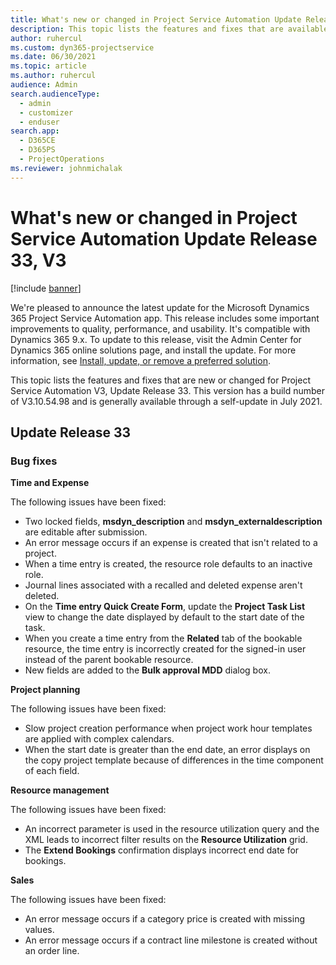 ```yaml
---
title: What's new or changed in Project Service Automation Update Release 33, V3
description: This topic lists the features and fixes that are available in Project Service Automation Update Release 33, V3.
author: ruhercul
ms.custom: dyn365-projectservice
ms.date: 06/30/2021
ms.topic: article
ms.author: ruhercul
audience: Admin
search.audienceType: 
  - admin
  - customizer
  - enduser
search.app: 
  - D365CE
  - D365PS
  - ProjectOperations
ms.reviewer: johnmichalak
---
```



# What's new or changed in Project Service Automation Update Release 33, V3

[!include [banner](../includes/psa-now-project-operations.md)]

We're pleased to announce the latest update for the Microsoft Dynamics 365 Project Service Automation app. This release includes some important improvements to quality, performance, and usability. It's compatible with Dynamics 365 9.x. To update to this release, visit the Admin Center for Dynamics 365 online solutions page, and install the update. For more information, see [Install, update, or remove a preferred solution](/power-platform/admin/install-remove-preferred-solution).

This topic lists the features and fixes that are new or changed for Project Service Automation V3, Update Release 33. This version has a build number of V3.10.54.98 and is generally available through a self-update in July 2021.

## Update Release 33

### Bug fixes

**Time and Expense**

The following issues have been fixed:

- Two locked fields, **msdyn_description** and **msdyn_externaldescription** are editable after submission.
- An error message occurs if an expense is created that isn't related to a project.
- When a time entry is created, the resource role defaults to an inactive role.
- Journal lines associated with a recalled and deleted expense aren't deleted.
- On the **Time entry Quick Create Form**, update the **Project Task List** view to change the date displayed by default to the start date of the task.
- When you create a time entry from the **Related** tab of the bookable resource, the time entry is incorrectly created for the signed-in user instead of the parent bookable resource.
- New fields are added to the **Bulk approval MDD** dialog box.

**Project planning**

The following issues have been fixed:
- Slow project creation performance when project work hour templates are applied with complex calendars.
- When the start date is greater than the end date, an error displays on the copy project template because of differences in the time component of each field.

**Resource management**

The following issues have been fixed:
- An incorrect parameter is used in the resource utilization query and the XML leads to incorrect filter results on the **Resource Utilization** grid.
- The **Extend Bookings** confirmation displays incorrect end date for bookings.

**Sales**

The following issues have been fixed:
- An error message occurs if a category price is created with missing values.
- An error message occurs if a contract line milestone is created without an order line.
